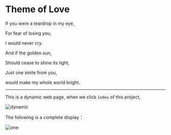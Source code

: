 # Theme of Love


If you were a teardrop in my eye, 

For fear of losing you,

I would never cry. 

And if the golden sun,

Should cease to shine its light, 

Just one smile from you, 

would make my whole world bright.

----------

This is a dynamic web page, when we click `index` of this project,

![dynamic](http://img.blog.csdn.net/20170425120746328)


The following is a complete display：



![one](http://img.blog.csdn.net/20170425114931463?watermark/2/text/aHR0cDovL2Jsb2cuY3Nkbi5uZXQvcXFfMzUyNDY2MjA=/font/5a6L5L2T/fontsize/400/fill/I0JBQkFCMA==/dissolve/70/gravity/SouthEast)

